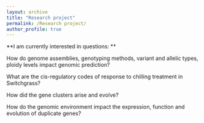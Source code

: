 ```yaml
---
layout: archive
title: "Research project"
permalink: /Research project/
author_profile: true
---
```


**I am currently interested in questions: **

How do genome assemblies, genotyping methods, variant and allelic types, ploidy levels impact genomic prediction?


What are the cis-regulatory codes of response to chilling treatment in Switchgrass?


How did the gene clusters arise and evolve?


How do the genomic environment impact the expression, function and evolution of duplicate genes?
